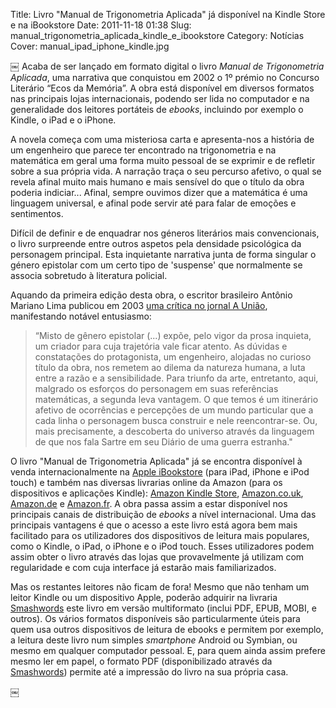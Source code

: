 Title: Livro "Manual de Trigonometria Aplicada" já disponível na Kindle Store e na iBookstore
Date: 2011-11-18 01:38
Slug: manual_trigonometria_aplicada_kindle_e_ibookstore
Category: Notícias
Cover: manual_ipad_iphone_kindle.jpg

￼
Acaba de ser lançado em formato digital o livro *Manual de Trigonometria Aplicada*, uma narrativa que conquistou em 2002 o 1º prémio no Concurso Literário “Ecos da Memória”. A obra está disponível em diversos formatos nas principais lojas internacionais, podendo ser lida no computador e na generalidade dos leitores portáteis de *ebooks*, incluindo por exemplo o Kindle, o iPad e o iPhone.

A novela começa com uma misteriosa carta e apresenta-nos a história de um engenheiro que parece ter encontrado na trigonometria e na matemática em geral uma forma muito pessoal de se exprimir e de refletir sobre a sua própria vida. A narração traça o seu percurso afetivo, o qual se revela afinal muito mais humano e mais sensível do que o título da obra poderia indiciar... Afinal, sempre ouvimos dizer que a matemática é uma linguagem universal, e afinal pode servir até para falar de emoções e sentimentos.

Difícil de definir e de enquadrar nos géneros literários mais convencionais, o livro surpreende entre outros aspetos pela densidade psicológica da personagem principal. Esta inquietante narrativa junta de forma singular o género epistolar com um certo tipo de 'suspense' que normalmente se associa sobretudo à literatura policial.

Aquando da primeira edição desta obra, o escritor brasileiro Antônio Mariano Lima publicou em 2003 [uma crítica no jornal A União](), manifestando notável entusiasmo:

<blockquote>
“Misto de gênero epistolar (...) expõe, pelo vigor da prosa inquieta, um criador para cuja trajetória vale ficar atento. As dúvidas e constatações do protagonista, um engenheiro, alojadas no curioso título da obra, nos remetem ao dilema da natureza humana, a luta entre a razão e a sensibilidade. Para triunfo da arte, entretanto, aqui, malgrado os esforços do personagem em suas referências matemáticas, a segunda leva vantagem. O que temos é um itinerário afetivo de ocorrências e percepções de um mundo particular que a cada linha o personagem busca construir e nele reencontrar-se. Ou, mais precisamente, a descoberta do universo através da linguagem de que nos fala Sartre em seu Diário de uma guerra estranha."
</blockquote>

O livro "Manual de Trigonometria Aplicada" já se encontra disponível à venda internacionalmente na [Apple iBookstore](http://itunes.apple.com/pt/book/id481665294) (para iPad, iPhone e iPod touch) e também nas diversas livrarias online da Amazon (para os dispositivos e aplicações Kindle): [Amazon Kindle Store](http://www.amazon.com/dp/B0063ULBKO), [Amazon.co.uk](http://www.amazon.co.uk/dp/B0063ULBKO), [Amazon.de](http://www.amazon.de/dp/B0063ULBKO) e [Amazon.fr](http://www.amazon.fr/dp/B0063ULBKO). A obra passa assim a estar disponível nos principais canais de distribuição de *ebooks* a nível internacional. Uma das principais vantagens é que o acesso a este livro está agora bem mais facilitado para os utilizadores dos dispositivos de leitura mais populares, como o Kindle, o iPad, o iPhone e o iPod touch. Esses utilizadores podem assim obter o livro através das lojas que provavelmente já utilizam com regularidade e com cuja interface já estarão mais familiarizados.

Mas os restantes leitores não ficam de fora! Mesmo que não tenham um leitor Kindle ou um dispositivo Apple, poderão adquirir na livraria [Smashwords](http://www.smashwords.com/books/view/102148?ref=victordomingos) este livro em versão multiformato (inclui PDF, EPUB, MOBI, e outros). Os vários formatos disponíveis são particularmente úteis para quem usa outros dispositivos de leitura de ebooks e permitem por exemplo, a leitura deste livro num simples *smartphone* Android ou Symbian, ou mesmo em qualquer computador pessoal. E, para quem ainda assim prefere mesmo ler em papel, o formato PDF (disponibilizado através da [Smashwords](http://www.smashwords.com/books/view/102148?ref=victordomingos)) permite até a impressão do livro na sua própria casa. 

￼


